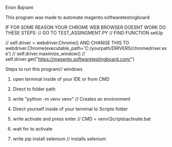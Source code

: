 Erion Bajrami

This program was made to automate magento.softwaretestingboard

IF FOR SOME REASON YOUR CHROME WEB BROWSER DOESNT WORK DO THESE STEPS:
// GO TO TEST_ASSINGMENT.PY
// FIND FUNCTION setUp

//        self.driver = webdriver.Chrome() AND CHANGE THIS TO webdriver.Chrome(executable_path='C:/yourpath/DRIVERS/chromedriver.exe')
 //       self.driver.maximize_window()
 //       self.driver.get("https://magento.softwaretestingboard.com/")


Steps to run this program// windows

1. open terminal inside of your IDE or from CMD
2. Direct to folder path

3. write "python -m venv venv" // Creates an environment

4. Direct yourself inside of your terminal to Scripts folder

5. write activate and press enter // CMD = venv\Scripts\activate.bat

6. wait for to activate

7. write pip install selenium // installs selenium

